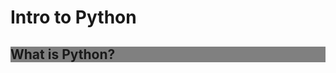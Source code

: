 <h1>Intro to Python</h1>

<div class="jumbo">
  <h2>What is Python?</h2>
</div>

<style>
  .jumbo{
    background-color:gray; 
}
</style>

